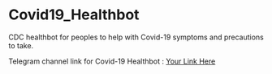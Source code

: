 # Covid19_Healthbot
CDC healthbot for peoples to help with Covid-19 symptoms and precautions to take.

Telegram channel link for Covid-19 Healthbot :
[Your Link Here](t.me/covid19_healthbot)

